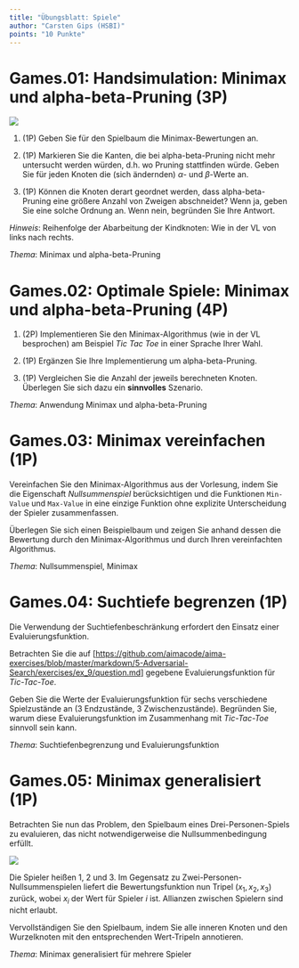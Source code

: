 ```yaml
---
title: "Übungsblatt: Spiele"
author: "Carsten Gips (HSBI)"
points: "10 Punkte"
---
```


<!--  pandoc -s -f markdown -t markdown+smart-grid_tables-multiline_tables-simple_tables --columns=94 --reference-links=true  sheet-games.md  -o xxx.md  -->

# Games.01: Handsimulation: Minimax und alpha-beta-Pruning (3P)

![][1]

1.  (1P) Geben Sie für den Spielbaum die Minimax-Bewertungen an.

2.  (1P) Markieren Sie die Kanten, die bei alpha-beta-Pruning nicht mehr untersucht werden
    würden, d.h. wo Pruning stattfinden würde. Geben Sie für jeden Knoten die (sich ändernden)
    $\alpha$- und $\beta$-Werte an.

3.  (1P) Können die Knoten derart geordnet werden, dass alpha-beta-Pruning eine größere Anzahl
    von Zweigen abschneidet? Wenn ja, geben Sie eine solche Ordnung an. Wenn nein, begründen
    Sie Ihre Antwort.

*Hinweis*: Reihenfolge der Abarbeitung der Kindknoten: Wie in der VL von links nach rechts.

*Thema*: Minimax und alpha-beta-Pruning

# Games.02: Optimale Spiele: Minimax und alpha-beta-Pruning (4P)

1.  (2P) Implementieren Sie den Minimax-Algorithmus (wie in der VL besprochen) am Beispiel
    *Tic Tac Toe* in einer Sprache Ihrer Wahl.

2.  (1P) Ergänzen Sie Ihre Implementierung um alpha-beta-Pruning.

3.  (1P) Vergleichen Sie die Anzahl der jeweils berechneten Knoten. Überlegen Sie sich dazu
    ein **sinnvolles** Szenario.

*Thema*: Anwendung Minimax und alpha-beta-Pruning

# Games.03: Minimax vereinfachen (1P)

Vereinfachen Sie den Minimax-Algorithmus aus der Vorlesung, indem Sie die Eigenschaft
*Nullsummenspiel* berücksichtigen und die Funktionen `Min-Value` und `Max-Value` in eine
einzige Funktion ohne explizite Unterscheidung der Spieler zusammenfassen.

Überlegen Sie sich einen Beispielbaum und zeigen Sie anhand dessen die Bewertung durch den
Minimax-Algorithmus und durch Ihren vereinfachten Algorithmus.

*Thema*: Nullsummenspiel, Minimax

# Games.04: Suchtiefe begrenzen (1P)

Die Verwendung der Suchtiefenbeschränkung erfordert den Einsatz einer Evaluierungsfunktion.

Betrachten Sie die auf
[https://github.com/aimacode/aima-exercises/blob/master/markdown/5-Adversarial-Search/exercises/ex_9/question.md]
gegebene Evaluierungsfunktion für *Tic-Tac-Toe*.

Geben Sie die Werte der Evaluierungsfunktion für sechs verschiedene Spielzustände an (3
Endzustände, 3 Zwischenzustände). Begründen Sie, warum diese Evaluierungsfunktion im
Zusammenhang mit *Tic-Tac-Toe* sinnvoll sein kann.

*Thema*: Suchtiefenbegrenzung und Evaluierungsfunktion

# Games.05: Minimax generalisiert (1P)

Betrachten Sie nun das Problem, den Spielbaum eines Drei-Personen-Spiels zu evaluieren, das
nicht notwendigerweise die Nullsummenbedingung erfüllt.

![][2]

Die Spieler heißen 1, 2 und 3. Im Gegensatz zu Zwei-Personen-Nullsummenspielen liefert die
Bewertungsfunktion nun Tripel $(x_1, x_2, x_3)$ zurück, wobei $x_i$ der Wert für Spieler $i$
ist. Allianzen zwischen Spielern sind nicht erlaubt.

Vervollständigen Sie den Spielbaum, indem Sie alle inneren Knoten und den Wurzelknoten mit den
entsprechenden Wert-Tripeln annotieren.

*Thema*: Minimax generalisiert für mehrere Spieler

  [1]: images/alphabeta.png
  [https://github.com/aimacode/aima-exercises/blob/master/markdown/5-Adversarial-Search/exercises/ex_9/question.md]:
    https://aimacode.github.io/aima-exercises/game-playing-exercises/ex_9/
  [2]: images/minmax-multiplayer.png
